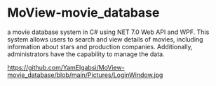 # MoView-movie_database
 a movie database system in C# using NET 7.0 Web API and WPF. This system allows users to search and view details of movies, including information about stars and production companies. Additionally, administrators have the capability to manage the data.
 
https://github.com/YamElgabsi/MoView-movie_database/blob/main/Pictures/LoginWindow.jpg
